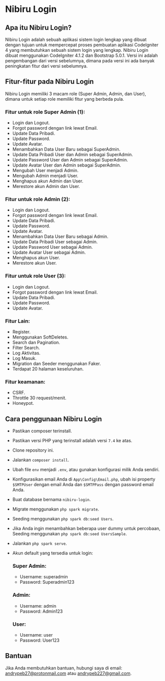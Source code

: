 # Nibiru Login

## Apa itu Nibiru Login?
Nibiru Login adalah sebuah aplikasi sistem login lengkap yang dibuat dengan tujuan untuk mempercepat proses pembuatan aplikasi CodeIgniter 4 yang membutuhkan sebuah sistem login yang lengkap. Nibiru Login dibuat menggunakan CodeIgniter 4.1.2 dan Bootstrap 5.0.1. Versi ini adalah pengembangan dari versi sebelumnya, dimana pada versi ini ada banyak peningkatan fitur dari versi sebelumnya.

## Fitur-fitur pada Nibiru Login
Nibiru Login memiliki 3 macam role (Super Admin, Admin, dan User), dimana untuk setiap role memiliki fitur yang berbeda pula.

### Fitur untuk role Super Admin (1):
- Login dan Logout.
- Forgot password dengan link lewat Email.
- Update Data Pribadi.
- Update Password.
- Update Avatar.
- Menambahkan Data User Baru sebagai SuperAdmin.
- Update Data Pribadi User dan Admin sebagai SuperAdmin.
- Update Password User dan Admin sebagai SuperAdmin.
- Update Avatar User dan Admin sebagai SuperAdmin.
- Mengubah User menjadi Admin.
- Mengubah Admin menjadi User.
- Menghapus akun Admin dan User.
- Merestore akun Admin dan User.

### Fitur untuk role Admin (2):
- Login dan Logout.
- Forgot password dengan link lewat Email.
- Update Data Pribadi.
- Update Password.
- Update Avatar.
- Menambahkan Data User Baru sebagai Admin.
- Update Data Pribadi User sebagai Admin.
- Update Password User sebagai Admin.
- Update Avatar User sebagai Admin.
- Menghapus akun User.
- Merestore akun User.

### Fitur untuk role User (3):
- Login dan Logout.
- Forgot password dengan link lewat Email.
- Update Data Pribadi.
- Update Password.
- Update Avatar.

### Fitur Lain:
- Register.
- Menggunakan SoftDeletes.
- Search dan Pagination.
- Filter Search.
- Log Aktivitas.
- Log Masuk.
- Migration dan Seeder menggunakan Faker.
- Terdapat 20 halaman keseluruhan.

### Fitur keamanan:
- CSRF.
- Throttle 30 request/menit.
- Honeypot.

## Cara penggunaan Nibiru Login
- Pastikan composer terinstall.
- Pastikan versi PHP yang terinstall adalah versi `7.4` ke atas.
- Clone repository ini.
- Jalankan `composer install`.
- Ubah file `env` menjadi `.env`, atau gunakan konfigurasi milik Anda sendiri.
- Konfigurasikan email Anda di `App\Config\Email.php`, ubah isi property `$SMTPUser` dengan email Anda dan `$SMTPPass` dengan password email Anda.
- Buat database bernama `nibiru-login`.
- Migrate menggunakan `php spark migrate`.
- Seeding menggunakan `php spark db:seed Users`.
- Jika Anda ingin menambahkan beberapa user dummy untuk percobaan, Seeding menggunakan `php spark db:seed UsersSample`.
- Jalankan `php spark serve`.
- Akun default yang tersedia untuk login:

  ### Super Admin:
  - Username: superadmin
  - Password: Superadmin123
  
  ### Admin:
  - Username: admin
  - Password: Admin123

  ### User:
  - Username: user
  - Password: User123

## Bantuan
Jika Anda membutuhkan bantuan, hubungi saya di email: andrypeb27@protonmail.com atau andrypeb227@gmail.com.
